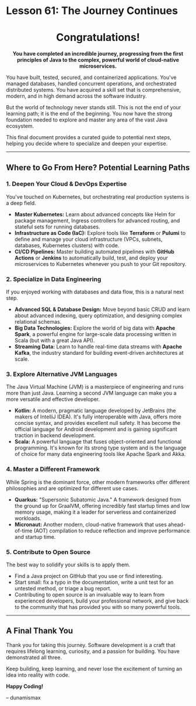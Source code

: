 # Lesson 61: The Journey Continues

<div align="center">
  <h1>Congratulations!</h1>
  <p>
    <b>You have completed an incredible journey, progressing from the first principles of Java to the complex, powerful world of cloud-native microservices.</b>
  </p>
</div>

You have built, tested, secured, and containerized applications. You've managed databases, handled concurrent operations, and orchestrated distributed systems. You have acquired a skill set that is comprehensive, modern, and in high demand across the software industry.

But the world of technology never stands still. This is not the end of your learning path; it is the end of the beginning. You now have the strong foundation needed to explore and master any area of the vast Java ecosystem.

This final document provides a curated guide to potential next steps, helping you decide where to specialize and deepen your expertise.

---

## Where to Go From Here? Potential Learning Paths

### 1. Deepen Your Cloud & DevOps Expertise

You've touched on Kubernetes, but orchestrating real production systems is a deep field.
*   **Master Kubernetes:** Learn about advanced concepts like Helm for package management, Ingress controllers for advanced routing, and stateful sets for running databases.
*   **Infrastructure as Code (IaC):** Explore tools like **Terraform** or **Pulumi** to define and manage your cloud infrastructure (VPCs, subnets, databases, Kubernetes clusters) with code.
*   **CI/CD Pipelines:** Master building automated pipelines with **GitHub Actions** or **Jenkins** to automatically build, test, and deploy your microservices to Kubernetes whenever you push to your Git repository.

### 2. Specialize in Data Engineering

If you enjoyed working with databases and data flow, this is a natural next step.
*   **Advanced SQL & Database Design:** Move beyond basic CRUD and learn about advanced indexing, query optimization, and designing complex relational schemas.
*   **Big Data Technologies:** Explore the world of big data with **Apache Spark**, a powerful engine for large-scale data processing written in Scala (but with a great Java API).
*   **Streaming Data:** Learn to handle real-time data streams with **Apache Kafka**, the industry standard for building event-driven architectures at scale.

### 3. Explore Alternative JVM Languages

The Java Virtual Machine (JVM) is a masterpiece of engineering and runs more than just Java. Learning a second JVM language can make you a more versatile and effective developer.
*   **Kotlin:** A modern, pragmatic language developed by JetBrains (the makers of IntelliJ IDEA). It's fully interoperable with Java, offers more concise syntax, and provides excellent null safety. It has become the official language for Android development and is gaining significant traction in backend development.
*   **Scala:** A powerful language that fuses object-oriented and functional programming. It's known for its strong type system and is the language of choice for many data engineering tools like Apache Spark and Akka.

### 4. Master a Different Framework

While Spring is the dominant force, other modern frameworks offer different philosophies and are optimized for different use cases.
*   **Quarkus:** "Supersonic Subatomic Java." A framework designed from the ground up for GraalVM, offering incredibly fast startup times and low memory usage, making it a leader for serverless and containerized workloads.
*   **Micronaut:** Another modern, cloud-native framework that uses ahead-of-time (AOT) compilation to reduce reflection and improve performance and startup time.

### 5. Contribute to Open Source

The best way to solidify your skills is to apply them.
*   Find a Java project on GitHub that you use or find interesting.
*   Start small: fix a typo in the documentation, write a unit test for an untested method, or triage a bug report.
*   Contributing to open source is an invaluable way to learn from experienced developers, build your professional network, and give back to the community that has provided you with so many powerful tools.

---

## A Final Thank You

Thank you for taking this journey. Software development is a craft that requires lifelong learning, curiosity, and a passion for building. You have demonstrated all three.

Keep building, keep learning, and never lose the excitement of turning an idea into reality with code.

**Happy Coding!**

– dunamismax